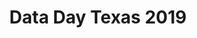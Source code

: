 ---
state: TX
region: Austin
title: Data Day Texas 2019
event_url: http://datadaytexas.com/
start_date: 2019-01-26
cost: $550
topics: [ dataai ]
---